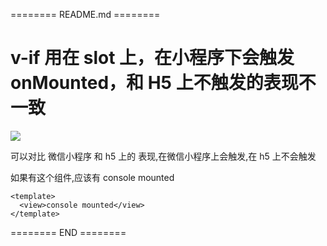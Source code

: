 ======== README.md ========

# v-if 用在 slot 上，在小程序下会触发 onMounted，和 H5 上不触发的表现不一致

![](https://yuhepicgo.oss-cn-beijing.aliyuncs.com/picgo/20250408153842.png)

可以对比 微信小程序 和 h5 上的 表现,在微信小程序上会触发,在 h5 上不会触发

如果有这个组件,应该有 console mounted
```
<template>
  <view>console mounted</view>
</template>
```


======== END ========
